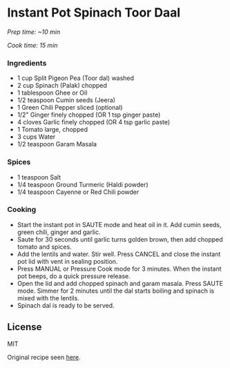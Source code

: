 # Instant Pot Spinach Toor Daal

*Prep time: ~10 min*

*Cook time: 15 min*

### Ingredients

 - 1 cup Split Pigeon Pea (Toor dal) washed
 - 2 cup Spinach (Palak) chopped
 - 1 tablespoon Ghee or Oil
 - 1/2 teaspoon Cumin seeds (Jeera)
 - 1 Green Chili Pepper sliced (optional)
 - 1/2" Ginger finely chopped (OR 1 tsp ginger paste)
 - 4 cloves Garlic finely chopped (OR 4 tsp garlic paste)
 - 1 Tomato large, chopped
 - 3 cups Water
 - 1/2 teaspoon Garam Masala

 ### Spices

 - 1 teaspoon Salt
 - 1/4 teaspoon Ground Turmeric (Haldi powder)
 - 1/4 teaspoon Cayenne or Red Chili powder

### Cooking

 - Start the instant pot in SAUTE mode and heat oil in it. Add cumin seeds, green chili, ginger and garlic. 
 - Saute for 30 seconds until garlic turns golden brown, then add chopped tomato and spices. 
 - Add the lentils and water. Stir well. Press CANCEL and close the instant pot lid with vent in sealing position. 
 - Press MANUAL or Pressure Cook mode for 3 minutes. When the instant pot beeps, do a quick pressure release. 
 - Open the lid and add chopped spinach and garam masala. Press SAUTE mode. Simmer for 2 minutes until the dal starts boiling and spinach is mixed with the lentils.
 - Spinach dal is ready to be served.  


License
----

MIT

Original recipe seen [here](https://pipingpotcurry.com/spinach-dal-pressure-cooker/).
